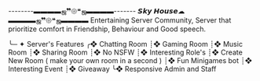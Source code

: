--------▬▬▬▬ஜ❞𑁍❝ஜ▬▬▬▬-------
          𝙎𝙠𝙮 𝙃𝙤𝙪𝙨𝙚☁
        ▬▬▬▬ஜ❞𑁍❝ஜ▬▬▬▬
Entertaining Server Community,
Server that prioritize comfort in Friendship,
Behaviour and Good speech.

╰─ ✦ Server's Features
    ╭❖ Chatting Room
    ┊❖ Gaming Room
    ┊❖ Music Room
    ┊❖ Sharing Room
    ┊❖ No NSFW
    ┊❖ Interesting Role's
    ┊❖ Create New Room ( make your own room in a second )
    ┊❖ Fun Minigames bot
    ┊❖ Interesting Event
    ┊❖ Giveaway
    ╰❖ Responsive Admin and Staff

